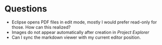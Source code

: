 # Questions

- Eclipse opens PDF files in edit mode, mostly I would prefer read-only for those. How 
  can this realized?
- Images do not appear automatically after creation in _Project Explorer_
- Can I sync the markdown viewer with my current editor position.